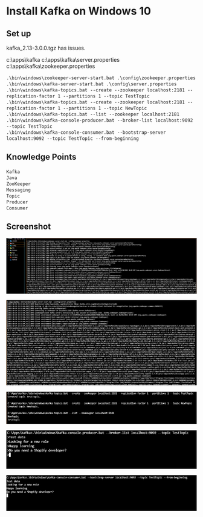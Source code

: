 # Install Kafka on Windows 10

## Set up

kafka_2.13-3.0.0.tgz has issues.

c:\apps\kafka
c:\apps\kafka\server.properties
c:\apps\kafka\zookeeper.properties

```
.\bin\windows\zookeeper-server-start.bat .\config\zookeeper.properties
.\bin\windows\kafka-server-start.bat .\config\server.properties
.\bin\windows\kafka-topics.bat --create --zookeeper localhost:2181 --replication-factor 1 --partitions 1 --topic TestTopic
.\bin\windows\kafka-topics.bat --create --zookeeper localhost:2181 --replication-factor 1 --partitions 1 --topic NewTopic
.\bin\windows\kafka-topics.bat --list --zookeeper localhost:2181
.\bin\windows\kafka-console-producer.bat --broker-list localhost:9092 --topic TestTopic
.\bin\windows\kafka-console-consumer.bat --bootstrap-server localhost:9092 --topic TestTopic --from-beginning
```

## Knowledge Points

```
Kafka
Java
ZooKeeper
Messaging
Topic
Producer
Consumer
```

## Screenshot

![01.png](images/01.png)

![02.png](images/02.png)

![03.png](images/03.png)

![04.png](images/04.png)

![05.png](images/05.png)
